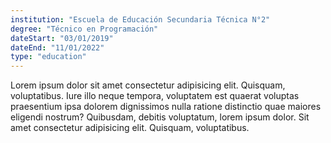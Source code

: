 ```yaml
---
institution: "Escuela de Educación Secundaria Técnica N°2"
degree: "Técnico en Programación"
dateStart: "03/01/2019"
dateEnd: "11/01/2022"
type: "education"
---
```


Lorem ipsum dolor sit amet consectetur adipisicing elit. Quisquam, voluptatibus. Iure illo neque tempora, voluptatem est quaerat voluptas praesentium ipsa dolorem dignissimos nulla ratione distinctio quae maiores eligendi nostrum? Quibusdam, debitis voluptatum, lorem ipsum dolor. Sit amet consectetur adipisicing elit. Quisquam, voluptatibus.